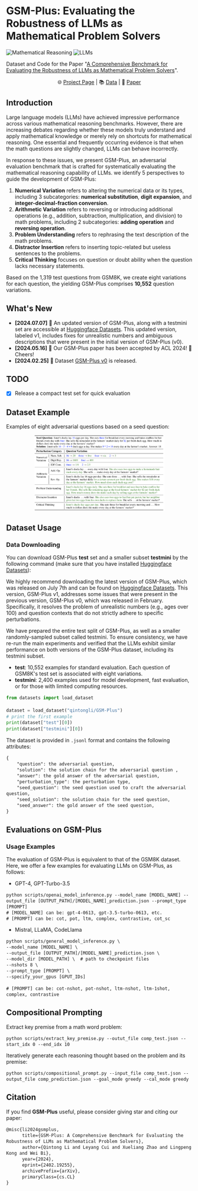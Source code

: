 # GSM-Plus: Evaluating the Robustness of LLMs as Mathematical Problem Solvers

![Mathematical Reasoning](https://img.shields.io/badge/Task-Mathematical_Reasoning-red) 
![LLMs](https://img.shields.io/badge/Model-LLMs-green)

Dataset and Code for the Paper "[A Comprehensive Benchmark for Evaluating the Robustness of LLMs as Mathematical Problem Solvers](https://arxiv.org/abs/2402.19255)".

<div align="center">
  🌐 <a href="https://qtli.github.io/GSM-Plus/">Project Page</a> |
  📚 <a href="https://huggingface.co/datasets/qintongli/GSM-Plus">Data</a> |
  📃 <a href="https://arxiv.org/abs/2402.19255">Paper</a>
</div>


## Introduction

Large language models (LLMs) have achieved impressive performance across various mathematical reasoning benchmarks. 
However, there are increasing debates regarding whether these models truly understand and apply mathematical knowledge or merely rely on shortcuts for mathematical reasoning. 
One essential and frequently occurring evidence is that when the math questions are slightly changed, LLMs can behave incorrectly.

In response to these issues, we present GSM-Plus, an adversarial evaluation benchmark that is crafted for systematically evaluating the mathematical reasoning capability of LLMs. 
we identify 5 perspectives to guide the development of GSM-Plus: 
1. **Numerical Variation** refers to altering the numerical data or its types, including 3 subcategories: **numerical substitution**, **digit expansion**, and **integer-decimal-fraction conversion**.
2. **Arithmetic Variation** refers to reversing or introducing additional operations (e.g., addition, subtraction, multiplication, and division) to math problems, including 2 subcategories: **adding operation** and **reversing operation**.
3. **Problem Understanding** refers to rephrasing the text description of the math problems.
4. **Distractor Insertion** refers to inserting topic-related but useless sentences to the problems.
5. **Critical Thinking** focuses on question or doubt ability when the question lacks necessary statements. 

Based on the 1,319 test questions from GSM8K, we create eight variations for each question, the yielding GSM-Plus comprises **10,552** question variations.

## What's New
- **[2024.07.07]** 🌟 An updated version of GSM-Plus, along with a testmini set are accessible at [Huggingface Datasets](https://huggingface.co/datasets/qintongli/GSM-Plus). This updated version, labeled v1, includes fixes for unrealistic numbers and ambiguous descriptions that were present in the initial version of GSM-Plus (v0).
- **[2024.05.16]** 🎉 Our GSM-Plus paper has been accepted by ACL 2024! 🍻 Cheers!
- **[2024.02.25]** 📣 Dataset [GSM-Plus v0](https://huggingface.co/datasets/qintongli/GSM-Plus-v0) is released.

## TODO

  - [x] Release a compact test set for quick evaluation

## Dataset Example

Examples of eight adversarial questions based on a seed question:

<p align="center">
    <img src="./assets/example1.jpg" width="70%"> <br>
</p>

## Dataset Usage

### Data Downloading

You can download GSM-Plus **test** set and a smaller subset **testmini** by the following command (make sure that you have installed [Huggingface Datasets](https://huggingface.co/docs/datasets/quickstart)):

We highly recommend downloading the latest version of GSM-Plus, which was released on July 7th and can be found on [Huggingface Datasets](https://huggingface.co/datasets/qintongli/GSM-Plus). 
This version, GSM-Plus v1, addresses some issues that were present in the previous version, GSM-Plus v0, which was released in February. 
Specifically, it resolves the problem of unrealistic numbers (e.g., ages over 100) and question contexts that do not strictly adhere to specific perturbations.

We have prepared the entire test split of GSM-Plus, as well as a smaller randomly-sampled subset called testmini. 
To ensure consistency, we have re-run the main experiments and verified that the LLMs exhibit similar performance on both versions of the GSM-Plus dataset, including its testmini subset.

- **test**: 10,552 examples for standard evaluation. Each question of GSM8K's test set is associated with eight variations.
- **testmini**: 2,400 examples used for model development, fast evaluation, or for those with limited computing resources.


```python
from datasets import load_dataset

dataset = load_dataset("qintongli/GSM-Plus")
# print the first example
print(dataset["test"][0])
print(dataset["testmini"][0])
```

The dataset is provided in `.jsonl` format and contains the following attributes:

```
{
    "question": the adversarial question,
    "solution": the solution chain for the adversarial question ,
    "answer": the gold answer of the adversarial question,
    "perturbation_type": the perturbation type,
    "seed_question": the seed question used to craft the adversarial question,
    "seed_solution": the solution chain for the seed question,
    "seed_answer": the gold answer of the seed question,
}
```

## Evaluations on GSM-Plus

### Usage Examples
The evaluation of GSM-Plus is equivalent to that of the GSM8K dataset. 
Here, we offer a few examples for evaluating LLMs on GSM-Plus, as follows:

- GPT-4, GPT-Turbo-3.5

```
python scripts/openai_model_inference.py --model_name [MODEL_NAME] --output_file [OUTPUT_PATH]/[MODEL_NAME]_prediction.json --prompt_type [PROMPT]
# [MODEL_NAME] can be: gpt-4-0613, gpt-3.5-turbo-0613, etc.
# [PROMPT] can be: cot, pot, ltm, complex, contrastive, cot_sc
```

- Mistral, LLaMA, CodeLlama

```
python scripts/general_model_inference.py \
--model_name [MODEL_NAME] \
--output_file [OUTPUT_PATH]/[MODEL_NAME]_prediction.json \
--model_dir [MODEL_PATH] \  # path to checkpoint files
--nshots 8 \
--prompt_type [PROMPT] \
--specify_your_gpus [GPUT_IDs]

# [PROMPT] can be: cot-nshot, pot-nshot, ltm-nshot, ltm-1shot, complex, contrastive
```

## Compositional Prompting

Extract key premise from a math word problem:

```
python scripts/extract_key_premise.py --outut_file comp_test.json --start_idx 0 --end_idx 10
```

Iteratively generate each reasoning thought based on the problem and its premise:

```
python scripts/compositional_prompt.py --input_file comp_test.json --output_file comp_prediction.json --goal_mode greedy --cal_mode greedy
```

## ️Citation
If you find **GSM-Plus** useful, please consider giving star and citing our paper:
```
@misc{li2024gsmplus,
      title={GSM-Plus: A Comprehensive Benchmark for Evaluating the Robustness of LLMs as Mathematical Problem Solvers}, 
      author={Qintong Li and Leyang Cui and Xueliang Zhao and Lingpeng Kong and Wei Bi},
      year={2024},
      eprint={2402.19255},
      archivePrefix={arXiv},
      primaryClass={cs.CL}
}
```

